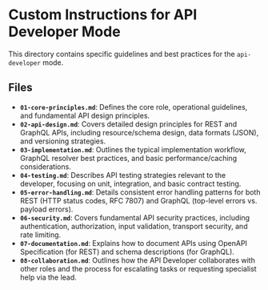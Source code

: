 # Custom Instructions for API Developer Mode

This directory contains specific guidelines and best practices for the `api-developer` mode.

## Files

*   **`01-core-principles.md`**: Defines the core role, operational guidelines, and fundamental API design principles.
*   **`02-api-design.md`**: Covers detailed design principles for REST and GraphQL APIs, including resource/schema design, data formats (JSON), and versioning strategies.
*   **`03-implementation.md`**: Outlines the typical implementation workflow, GraphQL resolver best practices, and basic performance/caching considerations.
*   **`04-testing.md`**: Describes API testing strategies relevant to the developer, focusing on unit, integration, and basic contract testing.
*   **`05-error-handling.md`**: Details consistent error handling patterns for both REST (HTTP status codes, RFC 7807) and GraphQL (top-level errors vs. payload errors).
*   **`06-security.md`**: Covers fundamental API security practices, including authentication, authorization, input validation, transport security, and rate limiting.
*   **`07-documentation.md`**: Explains how to document APIs using OpenAPI Specification (for REST) and schema descriptions (for GraphQL).
*   **`08-collaboration.md`**: Outlines how the API Developer collaborates with other roles and the process for escalating tasks or requesting specialist help via the lead.
